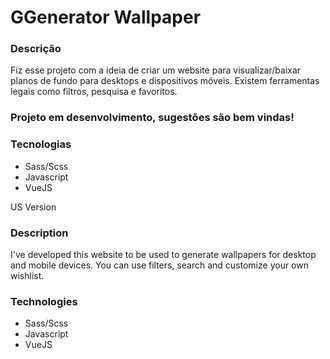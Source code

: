 # GGenerator Wallpaper

### Descrição 

Fiz esse projeto com a ideia de criar um website para visualizar/baixar planos de fundo para desktops e dispositivos móveis. Existem ferramentas legais como filtros, pesquisa e favoritos.

### Projeto em desenvolvimento, sugestões são bem vindas!

### Tecnologias

- Sass/Scss
- Javascript
- VueJS


US Version

### Description

I've developed this website to be used to generate wallpapers for desktop and mobile devices. You can use filters, search and customize your own wishlist. 

### Technologies

- Sass/Scss
- Javascript
- VueJS